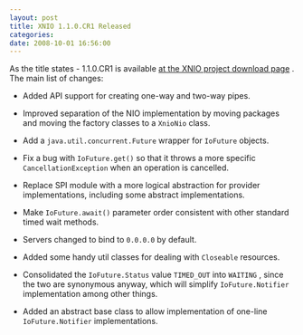 ```yaml
---
layout: post
title: XNIO 1.1.0.CR1 Released
categories: 
date: 2008-10-01 16:56:00
---
```

 As the title states - 1.1.0.CR1 is available [at the XNIO project download page](http://www.jboss.org/xnio/downloads/ "") . The main list of changes:

* Added API support for creating one-way and two-way pipes.

* Improved separation of the NIO implementation by moving packages and moving the factory classes to a `XnioNio` class.

* Add a `java.util.concurrent.Future` wrapper for `IoFuture` objects.

* Fix a bug with `IoFuture.get()` so that it throws a more specific `CancellationException` when an operation is cancelled.

* Replace SPI module with a more logical abstraction for provider implementations, including some abstract implementations.

* Make `IoFuture.await()` parameter order consistent with other standard timed wait methods.

* Servers changed to bind to `0.0.0.0` by default.

* Added some handy util classes for dealing with `Closeable` resources.

* Consolidated the `IoFuture.Status` value `TIMED_OUT` into `WAITING` , since the two are synonymous anyway, which will simplify `IoFuture.Notifier` implementation among other things.

* Added an abstract base class to allow implementation of one-line `IoFuture.Notifier` implementations.

